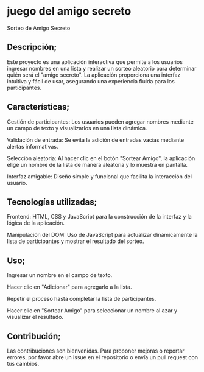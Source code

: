 <h1>juego del amigo secreto </h1>
Sorteo de Amigo Secreto

<h2> Descripción; </h2>

Este proyecto es una aplicación interactiva que permite a los usuarios ingresar nombres en una lista y realizar un sorteo aleatorio para determinar quién será el "amigo secreto". La aplicación proporciona una interfaz intuitiva y fácil de usar, asegurando una experiencia fluida para los participantes.

 <h2> Características; </h2>

Gestión de participantes: Los usuarios pueden agregar nombres mediante un campo de texto y visualizarlos en una lista dinámica.

Validación de entrada: Se evita la adición de entradas vacías mediante alertas informativas.

Selección aleatoria: Al hacer clic en el botón "Sortear Amigo", la aplicación elige un nombre de la lista de manera aleatoria y lo muestra en pantalla.

Interfaz amigable: Diseño simple y funcional que facilita la interacción del usuario.

 <h2> Tecnologías utilizadas; </h2>


Frontend: HTML, CSS y JavaScript para la construcción de la interfaz y la lógica de la aplicación.

Manipulación del DOM: Uso de JavaScript para actualizar dinámicamente la lista de participantes y mostrar el resultado del sorteo.

<h2>Uso; </h2>

Ingresar un nombre en el campo de texto.

Hacer clic en "Adicionar" para agregarlo a la lista.

Repetir el proceso hasta completar la lista de participantes.

Hacer clic en "Sortear Amigo" para seleccionar un nombre al azar y visualizar el resultado.

<h2>Contribución;</h2>

Las contribuciones son bienvenidas. Para proponer mejoras o reportar errores, por favor abre un issue en el repositorio o envía un pull request con tus cambios.
